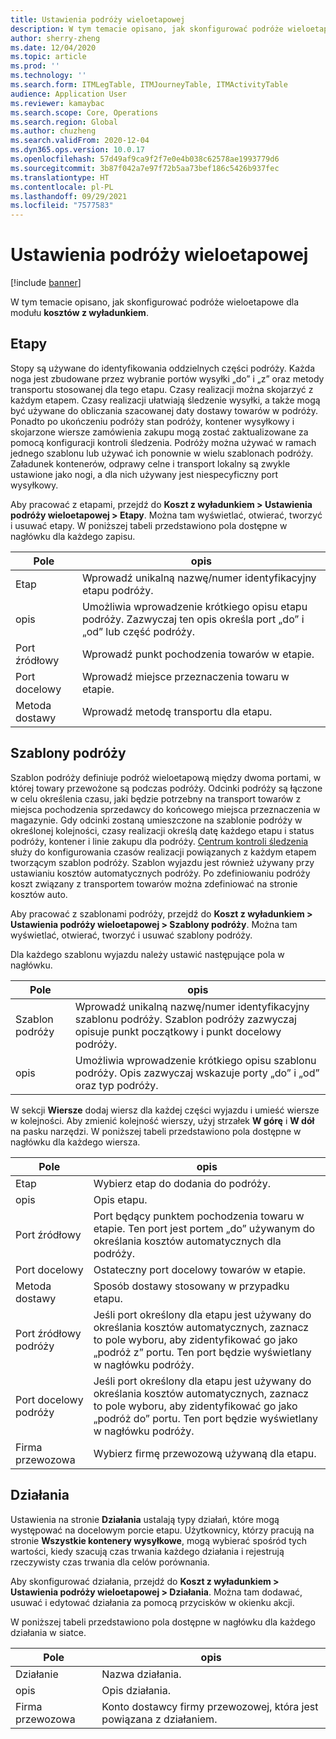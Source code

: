 ```yaml
---
title: Ustawienia podróży wieloetapowej
description: W tym temacie opisano, jak skonfigurować podróże wieloetapowe dla modułu kosztów z wyładunkiem.
author: sherry-zheng
ms.date: 12/04/2020
ms.topic: article
ms.prod: ''
ms.technology: ''
ms.search.form: ITMLegTable, ITMJourneyTable, ITMActivityTable
audience: Application User
ms.reviewer: kamaybac
ms.search.scope: Core, Operations
ms.search.region: Global
ms.author: chuzheng
ms.search.validFrom: 2020-12-04
ms.dyn365.ops.version: 10.0.17
ms.openlocfilehash: 57d49af9ca9f2f7e0e4b038c62578ae1993779d6
ms.sourcegitcommit: 3b87f042a7e97f72b5aa73bef186c5426b937fec
ms.translationtype: HT
ms.contentlocale: pl-PL
ms.lasthandoff: 09/29/2021
ms.locfileid: "7577583"
---
```

# <a name="multi-leg-journey-setup"></a>Ustawienia podróży wieloetapowej

[!include [banner](../../includes/banner.md)]

W tym temacie opisano, jak skonfigurować podróże wieloetapowe dla modułu **kosztów z wyładunkiem**.

## <a name="legs"></a>Etapy

Stopy są używane do identyfikowania oddzielnych części podróży. Każda noga jest zbudowane przez wybranie portów wysyłki „do” i „z” oraz metody transportu stosowanej dla tego etapu. Czasy realizacji można skojarzyć z każdym etapem. Czasy realizacji ułatwiają śledzenie wysyłki, a także mogą być używane do obliczania szacowanej daty dostawy towarów w podróży. Ponadto po ukończeniu podróży stan podróży, kontener wysyłkowy i skojarzone wiersze zamówienia zakupu mogą zostać zaktualizowane za pomocą konfiguracji kontroli śledzenia. Podróży można używać w ramach jednego szablonu lub używać ich ponownie w wielu szablonach podróży. Załadunek kontenerów, odprawy celne i transport lokalny są zwykle ustawione jako nogi, a dla nich używany jest niespecyficzny port wysyłkowy.

Aby pracować z etapami, przejdź do **Koszt z wyładunkiem \> Ustawienia podróży wieloetapowej \> Etapy**. Można tam wyświetlać, otwierać, tworzyć i usuwać etapy. W poniższej tabeli przedstawiono pola dostępne w nagłówku dla każdego zapisu.

| Pole | opis |
|---|---|
| Etap | Wprowadź unikalną nazwę/numer identyfikacyjny etapu podróży. |
| opis | Umożliwia wprowadzenie krótkiego opisu etapu podróży. Zazwyczaj ten opis określa port „do” i „od” lub część podróży. |
| Port źródłowy | Wprowadź punkt pochodzenia towarów w etapie. |
| Port docelowy | Wprowadź miejsce przeznaczenia towaru w etapie. |
| Metoda dostawy | Wprowadź metodę transportu dla etapu. |

## <a name="journey-templates"></a>Szablony podróży

Szablon podróży definiuje podróż wieloetapową między dwoma portami, w której towary przewożone są podczas podróży. Odcinki podróży są łączone w celu określenia czasu, jaki będzie potrzebny na transport towarów z miejsca pochodzenia sprzedawcy do końcowego miejsca przeznaczenia w magazynie. Gdy odcinki zostaną umieszczone na szablonie podróży w określonej kolejności, czasy realizacji określą datę każdego etapu i status podróży, kontener i linie zakupu dla podróży. [Centrum kontroli śledzenia](delivery-information-setup.md) służy do konfigurowania czasów realizacji powiązanych z każdym etapem tworzącym szablon podróży. Szablon wyjazdu jest również używany przy ustawianiu kosztów automatycznych podróży. Po zdefiniowaniu podróży koszt związany z transportem towarów można zdefiniować na stronie kosztów auto.

Aby pracować z szablonami podróży, przejdź do **Koszt z wyładunkiem \> Ustawienia podróży wieloetapowej \> Szablony podróży**. Można tam wyświetlać, otwierać, tworzyć i usuwać szablony podróży.

Dla każdego szablonu wyjazdu należy ustawić następujące pola w nagłówku.

| Pole | opis |
|---|---|
| Szablon podróży | Wprowadź unikalną nazwę/numer identyfikacyjny szablonu podróży. Szablon podróży zazwyczaj opisuje punkt początkowy i punkt docelowy podróży. |
| opis | Umożliwia wprowadzenie krótkiego opisu szablonu podróży. Opis zazwyczaj wskazuje porty „do” i „od” oraz typ podróży. |

W sekcji **Wiersze** dodaj wiersz dla każdej części wyjazdu i umieść wiersze w kolejności. Aby zmienić kolejność wierszy, użyj strzałek **W górę** i **W dół** na pasku narzędzi. W poniższej tabeli przedstawiono pola dostępne w nagłówku dla każdego wiersza.

| Pole | opis |
|---|---|
| Etap | Wybierz etap do dodania do podróży. |
| opis | Opis etapu. |
| Port źródłowy | Port będący punktem pochodzenia towaru w etapie. Ten port jest portem „do” używanym do określania kosztów automatycznych dla podróży. |
| Port docelowy | Ostateczny port docelowy towarów w etapie. |
| Metoda dostawy | Sposób dostawy stosowany w przypadku etapu. |
| Port źródłowy podróży | Jeśli port określony dla etapu jest używany do określania kosztów automatycznych, zaznacz to pole wyboru, aby zidentyfikować go jako „podróż z” portu. Ten port będzie wyświetlany w nagłówku podróży. |
| Port docelowy podróży | Jeśli port określony dla etapu jest używany do określania kosztów automatycznych, zaznacz to pole wyboru, aby zidentyfikować go jako „podróż do” portu. Ten port będzie wyświetlany w nagłówku podróży. |
| Firma przewozowa | Wybierz firmę przewozową używaną dla etapu. |

## <a name="activities"></a>Działania

Ustawienia na stronie **Działania** ustalają typy działań, które mogą występować na docelowym porcie etapu. Użytkownicy, którzy pracują na stronie **Wszystkie kontenery wysyłkowe**, mogą wybierać spośród tych wartości, kiedy szacują czas trwania każdego działania i rejestrują rzeczywisty czas trwania dla celów porównania.

Aby skonfigurować działania, przejdź do **Koszt z wyładunkiem \> Ustawienia podróży wieloetapowej \> Działania**. Można tam dodawać, usuwać i edytować działania za pomocą przycisków w okienku akcji.

W poniższej tabeli przedstawiono pola dostępne w nagłówku dla każdego działania w siatce.

| Pole | opis |
|---|---|
| Działanie | Nazwa działania. |
| opis | Opis działania. |
| Firma przewozowa | Konto dostawcy firmy przewozowej, która jest powiązana z działaniem. |
